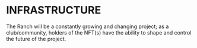 # INFRASTRUCTURE

The Ranch will be a constantly growing and changing project; as a club/community, holders of the NFT(s) have the ability to shape and control the future of the project.
